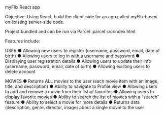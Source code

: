 myFlix React app

Objective:  Using React, build the client-side for an app called myFlix
based on existing server-side code.

Project bundled and can be run via Parcel: parcel src/index.html

Features include:

USER
● Allowing new users to register (username, password, email, date of birth)
● Allowing users to log in with a username and password
● Displaying user registration details
● Allowing users to update their info (username, password, email, date of birth)
● Allowing existing users to delete account

MOVIES
● Returns ALL movies to the user (each movie item with an image, title, and description)
● Ability to navigate to Profile view
● Allowing users to add and remove a movie from their list of favorites
● Allowing users to display favorite movies
● Ability to search the list of movies with a “search” feature
● Ability to select a movie for more details
● Returns data (description, genre, director, image) about a single movie to the user
